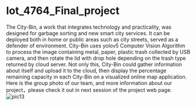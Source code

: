 # Iot_4764_Final_project
The City-Bin, a work that integrates technology and practicality, was designed for garbage sorting and new smart city services.
It can be deployed both in home or public areas such as city streets, served as a defender of environment. City-Bin uses yolov5 
Computer Vision Algorithm to process the image containing metal, paper, plastic trash collected by USB camera, and then rotate the 
lid with drop hole depending on the trash type returned by cloud server. Not only this, City-Bin could gather information about 
itself and upload it to the cloud, then display the percentage remaining capacity in each City-Bin on a visualized online map application.
Here is the group photo of our team, and more information about our project，please check it out in next session of the project web page.
![pic13](https://user-images.githubusercontent.com/90977332/146276667-684c99c6-0ffc-4127-a9bb-d0ac3e339286.jpg)
